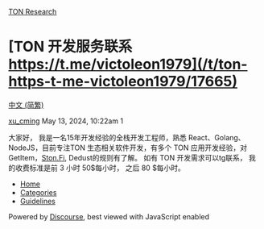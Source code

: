 [TON Research](/)

# [TON 开发服务联系 https://t.me/victoleon1979](/t/ton-https-t-me-victoleon1979/17665)

[中文 (简繁)](/c/zh/48) 

    

[xu\_cming](https://tonresear.ch/u/xu_cming)  May 13, 2024, 10:22am  1

大家好， 我是一名15年开发经验的全栈开发工程师，熟悉 React、Golang、NodeJS，目前专注TON 生态相关软件开发，有多个 TON 应用开发经验，对 GetItem，[Ston.Fi](http://Ston.Fi), Dedust的规则有了解。 如有 TON 开发需求可以tg联系， 我的收费标准是前 3 小时 50$每小时， 之后 80 $每小时。

 

*   [Home](/)
*   [Categories](/categories)
*   [Guidelines](/guidelines)

Powered by [Discourse](https://www.discourse.org), best viewed with JavaScript enabled
